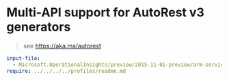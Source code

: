 # Multi-API support for AutoRest v3 generators

> see https://aka.ms/autorest

``` yaml $(enable-multi-api)
input-file:
  - Microsoft.OperationalInsights/preview/2015-11-01-preview/arm-service-map.json
require: ../../../../profiles/readme.md
```
